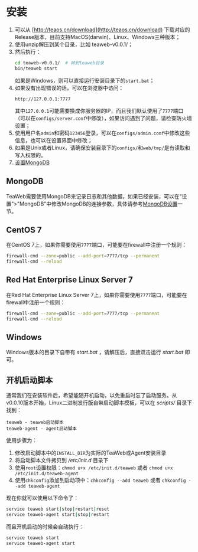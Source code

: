 # 安装
1. 可以从 [http://teaos.cn/download](http://teaos.cn/download) 下载对应的Release版本，目前支持MacOS(darwin)、Linux、Windows三种版本；
2. 使用unzip解压到某个目录，比如 teaweb-v0.0.1/；
3. 然后执行：
    ~~~bash
    cd teaweb-v0.0.1/  # 转到teaweb目录
    bin/teaweb start
    ~~~
    如果是Windows，则可以直接运行安装目录下的`start.bat`；
4. 如果没有出现错误的话，可以在浏览器中访问：
    ~~~
    http://127.0.0.1:7777
    ~~~
    其中`127.0.0.1`可能需要换成你服务器的IP，而且我们默认使用了`7777`端口（可以在`configs/server.conf`中修改），如果访问遇到了问题，请检查防火墙设置；
5. 使用用户名`admin`和密码`123456`登录，可以在`configs/admin.conf`中修改这些信息，也可以在设置界面中修改；
6. 如果是Unix或者Linux，请确保安装目录下的`configs/`和`web/tmp/`是有读取和写入权限的。
7. [设置MongoDB](#mongodb)

## MongoDB
TeaWeb需要使用MongoDB来记录日志和其他数据，如果已经安装，可以在"设置">"MongoDB"中修改MongoDB的连接参数，具体请参考[MongoDB设置](../settings/MongoDB.md)一节。

## CentOS 7
在CentOS 7上，如果你需要使用`7777`端口，可能要在firewall中注册一个规则：
~~~bash
firewall-cmd --zone=public --add-port=7777/tcp --permanent
firewall-cmd --reload
~~~

## Red Hat Enterprise Linux Server 7
在Red Hat Enterprise Linux Server 7上，如果你需要使用`7777`端口，可能要在firewall中注册一个规则：
~~~bash
firewall-cmd --zone=public --add-port=7777/tcp --permanent
firewall-cmd --reload
~~~

## Windows
Windows版本的目录下自带有 *start.bat* ，请解压后，直接双击运行 *start.bat* 即可。

## 开机启动脚本
通常我们在安装软件后，希望能随开机启动，以免重启时忘了启动服务。从v0.0.10版本开始，Linux二进制发行版自带启动脚本模板，可以在 *scripts/* 目录下找到：
~~~
teaweb - teaweb启动脚本 
teaweb-agent - agent启动脚本
~~~

使用步骤为：
1. 修改启动脚本中的`INSTALL_DIR`为实际的TeaWeb或Agent安装目录
2. 将启动脚本文件拷贝到 */etc/init.d* 目录下
3. 使用`root`设置权限：`chmod u+x /etc/init.d/teaweb` 或者 `chmod u+x /etc/init.d/teaweb-agent`
4. 使用`chkconfig`添加到启动项中：`chkconfig --add teaweb` 或者 `chkconfig --add teaweb-agent`

现在你就可以使用以下命令了：
~~~bash
service teaweb start|stop|restart|reset
service teaweb-agent start|stop|restart
~~~

而且开机启动的时候会自动执行：
~~~bash
service teaweb start
service teaweb-agent start
~~~